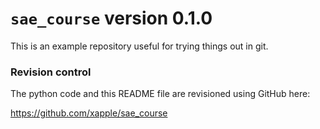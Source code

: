 # `sae_course` version 0.1.0

This is an example repository useful for trying things out in git.

### Revision control

The python code and this README file are revisioned using GitHub here:

https://github.com/xapple/sae_course